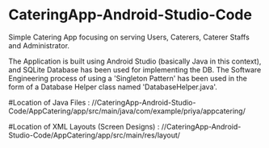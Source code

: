 # CateringApp-Android-Studio-Code
Simple Catering App focusing on serving Users, Caterers, Caterer Staffs and Administrator.

The Application is built using Android Studio (basically Java in this context), and SQLite Database has been used for implementing the DB.
The Software Engineering process of using a 'Singleton Pattern' has been used in the form of a Database Helper class 
named 'DatabaseHelper.java'.

#Location of Java Files : //CateringApp-Android-Studio-Code/AppCatering/app/src/main/java/com/example/priya/appcatering/

#Location of XML Layouts (Screen Designs) : //CateringApp-Android-Studio-Code/AppCatering/app/src/main/res/layout/
